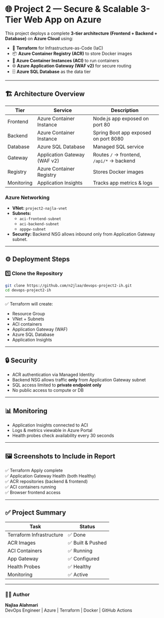 # 🌐 **Project 2 — Secure & Scalable 3-Tier Web App on Azure**

This project deploys a complete **3-tier architecture (Frontend + Backend + Database)** on **Azure Cloud** using:
- 🧱 **Terraform** for Infrastructure-as-Code (IaC)
- 📦 **Azure Container Registry (ACR)** to store Docker images
- 🐳 **Azure Container Instances (ACI)** to run containers
- 🌐 **Azure Application Gateway (WAF v2)** for secure routing
- 🗄️ **Azure SQL Database** as the data tier

---

## 🏗️ **Architecture Overview**

| Tier | Service | Description |
|------|----------|-------------|
| Frontend | Azure Container Instance | Node.js app exposed on port 80 |
| Backend | Azure Container Instance | Spring Boot app exposed on port 8080 |
| Database | Azure SQL Database | Managed SQL service |
| Gateway | Application Gateway (WAF v2) | Routes `/` → frontend, `/api/*` → backend |
| Registry | Azure Container Registry | Stores Docker images |
| Monitoring | Application Insights | Tracks app metrics & logs |

### **Azure Networking**
- **VNet:** `project2-najla-vnet`
- **Subnets:**
  - `aci-frontend-subnet`
  - `aci-backend-subnet`
  - `appgw-subnet`
- **Security:** Backend NSG allows inbound only from Application Gateway subnet.

---

## ⚙️ **Deployment Steps**

### **1️⃣ Clone the Repository**
```bash
git clone https://github.com/n2jlaa/devops-project2-ih.git
cd devops-project2-ih
```
---

✅ Terraform will create:
- Resource Group  
- VNet + Subnets  
- ACI containers  
- Application Gateway (WAF)  
- Azure SQL Database  
- Application Insights  

---

## 🔒 **Security**
- ACR authentication via Managed Identity  
- Backend NSG allows traffic **only** from Application Gateway subnet  
- SQL access limited to **private endpoint only**  
- No public access to compute or DB  

---

## 📊 **Monitoring**
- Application Insights connected to ACI  
- Logs & metrics viewable in Azure Portal  
- Health probes check availability every 30 seconds  

---

## 🖼️ **Screenshots to Include in Report**
✅ Terraform Apply complete  
✅ Application Gateway Health (both Healthy)  
✅ ACR repositories (backend & frontend)  
✅ ACI containers running  
✅ Browser frontend access  

---

## ✅ **Project Summary**

| Task | Status |
|------|--------|
| Terraform Infrastructure | ✅ Done |
| ACR Images | ✅ Built & Pushed |
| ACI Containers | ✅ Running |
| App Gateway | ✅ Configured |
| Health Probes | ✅ Healthy |
| Monitoring | ✅ Active |

---

### 👩‍💻 **Author**
**Najlaa Alahmari**  
DevOps Engineer | Azure | Terraform | Docker | GitHub Actions  
